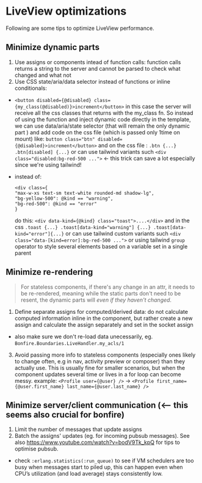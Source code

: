 <!--
SPDX-FileCopyrightText: 2025 Bonfire Networks <https://bonfirenetworks.org/contact/>

SPDX-License-Identifier: CC0-1.0
-->

# LiveView optimizations

Following are some tips to optimize LiveView performance.

## Minimize dynamic parts

1. Use assigns or components intead of function calls: function calls returns a string to the server and cannot be parsed to check what changed and what not
2. Use CSS state/aria/data selector instead of functions or inline conditionals:
  - ```<button disabled={@disabled} class={my_class(@disabled)}>increment</button>```  in this case the server will receive all the css classes that returns with the my_class fn. So instead of using the function and inject dynamic code directly in the template, we can use data/aria/state selector (that will remain the only dynamic part ) and add code on the css file (which is passed only 1time on mount) like: ```button class="btn" disabled={@disabled}>increment</button>``` and on the css file : `.btn {...} .btn[disabled] {...}`  or can use tailwind variants such `<div class="disabled:bg-red-500 ...">` <- this trick can save a lot especially since we're using tailwind!
 
  - instead of: 
      ```
      <div class={
      "max-w-xs text-sm text-white rounded-md shadow-lg",
      "bg-yellow-500": @kind == "warning",
      "bg-red-500": @kind == "error"
      }
      ``` 
      do this: `<div data-kind={@kind} class="toast">....</div>` and in the css `.toast {...} .toast[data-kind="warning"] {...} .toast[data-kind="error"]{...}` or can use tailwind custom variants such `<div class="data-[kind=error]:bg-red-500 ...">` or using tailwind `group` operator to style several elements based on a variable set in a single parent

## Minimize re-rendering
> For stateless components, if there's any change in an attr, it needs to be re-rendered, meaning while the static parts don't need to be resent, the dynamic parts will _even if they haven't changed_. 

1. Define separate assigns for computed/derived data: do not calculate computed information inline in the component, but rather create a new assign and calculate the assign separately and set in the socket assign
- also make sure we don't re-load data unecessarily, eg. `Bonfire.Boundaries.LiveHandler.my_acls/1`
   
3. Avoid passing more info to stateless components (especially ones likely to change often, e.g in nav, activity preview or composer) than they actually use. This is usually fine for smaller scenarios, but when the component updates several time or lives in a for loop can become messy. example: 
     `<Profile user={@user} />` -> `<Profile first_name={@user.first_name} last_name={@user.last_name} />`

## Minimize server/client communication (<-- this seems also crucial for bonfire)

1. Limit the number of messages that update assigns
2. Batch the assigns' updates (eg. for incoming pubsub messages). See also https://www.youtube.com/watch?v=bodV9Tk_kpQ for tips to optimise pubsub.
- check `:erlang.statistics(:run_queue)` to see if VM schedulers are too busy when messages start to piled up, this can happen even when CPU’s utilization (and load average) stays consistently low.
